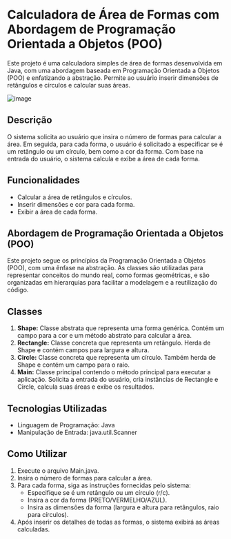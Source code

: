 # Calculadora de Área de Formas com Abordagem de Programação Orientada a Objetos (POO)

Este projeto é uma calculadora simples de área de formas desenvolvida em Java, com uma abordagem baseada em Programação Orientada a Objetos (POO) e enfatizando a abstração. Permite ao usuário inserir dimensões de retângulos e círculos e calcular suas áreas.

![image](https://github.com/GMN-dev/Shapes/assets/84913052/2c2c5758-18e4-4d92-a71f-617ad874add7)

## Descrição

O sistema solicita ao usuário que insira o número de formas para calcular a área. Em seguida, para cada forma, o usuário é solicitado a especificar se é um retângulo ou um círculo, bem como a cor da forma. Com base na entrada do usuário, o sistema calcula e exibe a área de cada forma.

## Funcionalidades

- Calcular a área de retângulos e círculos.
- Inserir dimensões e cor para cada forma.
- Exibir a área de cada forma.

## Abordagem de Programação Orientada a Objetos (POO)

Este projeto segue os princípios da Programação Orientada a Objetos (POO), com uma ênfase na abstração. As classes são utilizadas para representar conceitos do mundo real, como formas geométricas, e são organizadas em hierarquias para facilitar a modelagem e a reutilização do código.

## Classes

1. **Shape:** Classe abstrata que representa uma forma genérica. Contém um campo para a cor e um método abstrato para calcular a área.
2. **Rectangle:** Classe concreta que representa um retângulo. Herda de Shape e contém campos para largura e altura.
3. **Circle:** Classe concreta que representa um círculo. Também herda de Shape e contém um campo para o raio.
4. **Main:** Classe principal contendo o método principal para executar a aplicação. Solicita a entrada do usuário, cria instâncias de Rectangle e Circle, calcula suas áreas e exibe os resultados.

## Tecnologias Utilizadas

- Linguagem de Programação: Java
- Manipulação de Entrada: java.util.Scanner

## Como Utilizar

1. Execute o arquivo Main.java.
2. Insira o número de formas para calcular a área.
3. Para cada forma, siga as instruções fornecidas pelo sistema:
   - Especifique se é um retângulo ou um círculo (r/c).
   - Insira a cor da forma (PRETO/VERMELHO/AZUL).
   - Insira as dimensões da forma (largura e altura para retângulos, raio para círculos).
4. Após inserir os detalhes de todas as formas, o sistema exibirá as áreas calculadas.
